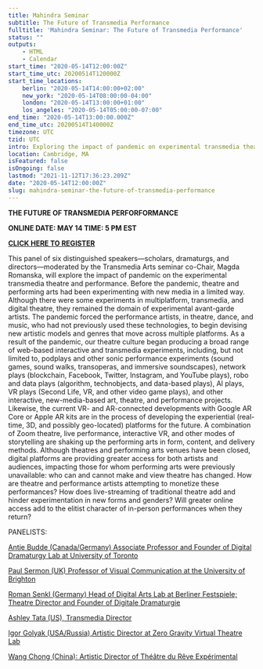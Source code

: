 ```yaml
---
title: Mahindra Seminar
subtitle: The Future of Transmedia Performance
fulltitle: 'Mahindra Seminar: The Future of Transmedia Performance'
status: ""
outputs:
    - HTML
    - Calendar
start_time: "2020-05-14T12:00:00Z"
start_time_utc: 20200514T120000Z
start_time_locations:
    berlin: "2020-05-14T14:00:00+02:00"
    new_york: "2020-05-14T08:00:00-04:00"
    london: "2020-05-14T13:00:00+01:00"
    los_angeles: "2020-05-14T05:00:00-07:00"
end_time: "2020-05-14T13:00:00.000Z"
end_time_utc: 20200514T140000Z
timezone: UTC
tzid: UTC
intro: Exploring the impact of pandemic on experimental transmedia theatre and performance.
location: Cambridge, MA
isFeatured: false
isOngoing: false
lastmod: "2021-11-12T17:36:23.209Z"
date: "2020-05-14T12:00:00Z"
slug: mahindra-seminar-the-future-of-transmedia-performance
---
```

**THE FUTURE OF TRANSMEDIA PERFORFORMANCE**

**ONLINE
DATE: MAY 14
TIME: 5 PM EST**

**[CLICK HERE TO REGISTER](https://harvard.zoom.us/webinar/register/WN_eeQ8KbEiS16OX0yAIRIDdg)**


This panel of six distinguished speakers—scholars, dramaturgs, and directors—moderated by the Transmedia Arts seminar co-Chair, Magda Romanska, will explore the impact of pandemic on the experimental transmedia theatre and performance. Before the pandemic, theatre and performing arts had been experimenting with new media in a limited way. Although there were some experiments in multiplatform, transmedia, and digital theatre, they remained the domain of experimental avant-garde artists. The pandemic forced the performance artists, in theatre, dance, and music, who had not previously used these technologies, to begin devising new artistic models and genres that move across multiple platforms. As a result of the pandemic, our theatre culture began producing a broad range of web-based interactive and transmedia experiments, including, but not limited to, podplays and other sonic performance experiments (sound games, sound walks, transoperas, and immersive soundscapes), network plays (blockchain, Facebook, Twitter, Instagram, and YouTube plays), robo and data plays (algorithm, technobjects, and data-based plays), AI plays, VR plays (Second Life, VR, and other video game plays), and other interactive, new-media-based art, theatre, and performance projects. Likewise, the current VR- and AR-connected developments with Google AR Core or Apple AR kits are in the process of developing the experiential (real-time, 3D, and possibly geo-located) platforms for the future. A combination of Zoom theatre, live performance, interactive VR, and other modes of storytelling are shaking up the performing arts in form, content, and delivery methods. Although theatres and performing arts venues have been closed, digital platforms are providing greater access for both artists and audiences, impacting those for whom performing arts were previously unavailable: who can and cannot make and view theatre has changed. How are theatre and performance artists attempting to monetize these performances? How does live-streaming of traditional theatre add and hinder experimentation in new forms and genders? Will greater online access add to the elitist character of in-person performances when they return?

PANELISTS:

[Antje Budde (Canada/Germany) Associate Professor and Founder of Digital Dramaturgy Lab at University of Toronto](https://www.cdtps.utoronto.ca/people/directories/all-faculty/antje-budde) 

 
[Paul Sermon (UK) Professor of Visual Communication at the University of Brighton](http://www.paulsermon.org/sermon/)

 
[Roman Senkl (Germany) Head of Digital Arts Lab at Berliner Festspiele; Theatre Director and Founder of Digitale Dramaturgie](https://theater.digital/en/)



[Ashley Tata (US), Transmedia Director](http://www.ashleytata.com/)   

 
[Igor Golyak (USA/Russia),Artistic Director at Zero Gravity Virtual Theatre Lab](https://www.arlekinplayers.com/zero-g-virtual-theater-lab/)


[Wang Chong (China): Artistic Director of Théâtre du Rêve Expérimental](https://www.theatrere.org/)